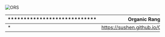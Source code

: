 

![ORS](https://user-images.githubusercontent.com/4492335/81779966-87010980-9517-11ea-8122-6c412d7bd48c.png)





|    ****************************       |             Organic Rangpur Society             |    ****************************  |
| ------------------------------------- |:-----------------------------------------------:| --------------------------------:|
| *                                     | https://sushen.github.io/OrganicRangpurSociety/ |                                * |





